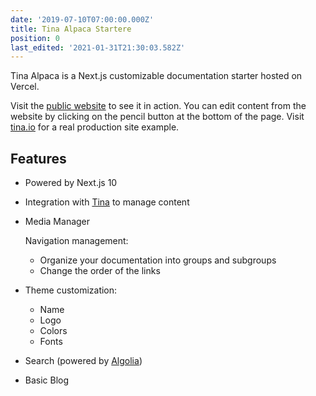 ```yaml
---
date: '2019-07-10T07:00:00.000Z'
title: Tina Alpaca Startere
position: 0
last_edited: '2021-01-31T21:30:03.582Z'
---
```

Tina Alpaca is a Next.js customizable documentation starter hosted on Vercel.

Visit the [public website](https://tina-starter-alpaca.now.sh/ "https://tina-starter-alpaca.now.sh/") to see it in action. You can edit content from the website by clicking on the pencil button at the bottom of the page. Visit [tina.io](https://tina.io) for a real production site example.

## Features

* Powered by Next.js 10
* Integration with [Tina](https://tina.io) to manage content
* Media Manager

  Navigation management:
  * Organize your documentation into groups and subgroups
  * Change the order of the links
* Theme customization:
  * Name
  * Logo
  * Colors
  * Fonts
* Search (powered by [Algolia](https://algolia.com))
* Basic Blog